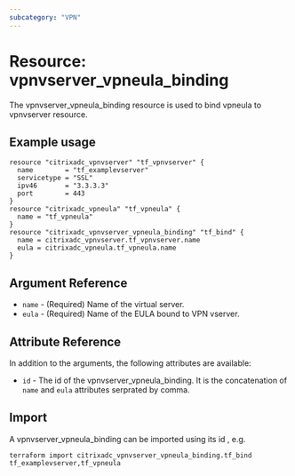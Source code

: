 ```yaml
---
subcategory: "VPN"
---
```


# Resource: vpnvserver_vpneula_binding

The vpnvserver_vpneula_binding resource is used to bind vpneula to vpnvserver resource.


## Example usage

```hcl
resource "citrixadc_vpnvserver" "tf_vpnvserver" {
  name        = "tf_examplevserver"
  servicetype = "SSL"
  ipv46       = "3.3.3.3"
  port        = 443
}
resource "citrixadc_vpneula" "tf_vpneula" {
  name = "tf_vpneula"
}
resource "citrixadc_vpnvserver_vpneula_binding" "tf_bind" {
  name = citrixadc_vpnvserver.tf_vpnvserver.name
  eula = citrixadc_vpneula.tf_vpneula.name
}
```


## Argument Reference

* `name` - (Required) Name of the virtual server.
* `eula` - (Required) Name of the EULA bound to VPN vserver.


## Attribute Reference

In addition to the arguments, the following attributes are available:

* `id` - The id of the vpnvserver_vpneula_binding. It is the concatenation  of `name` and `eula` attributes serprated by comma.


## Import

A vpnvserver_vpneula_binding can be imported using its id , e.g.

```shell
terraform import citrixadc_vpnvserver_vpneula_binding.tf_bind tf_examplevserver,tf_vpneula
```
